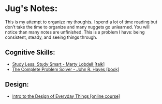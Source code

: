 # Jug's Notes:

This is my attempt to organize my thoughts. I spend a lot of time reading but don't take the time to organize and many nuggets go unlearned. You will notice than many notes are unfinished. This is a problem I have: being consistent, steady, and seeing things through.

## Cognitive Skills:

*	[Study Less, Study Smart - Marty Lobdell [talk]](https://github.com/jhadjar/Notes/blob/master/Cognitive%20Skills/Study%20Less%2C%20Study%20Smart%20-%20Marty%20Lobdell.MD)
*	[The Complete Problem Solver - John R. Hayes [book]](https://github.com/jhadjar/Notes/blob/master/Cognitive%20Skills/Notes%20-%20The%20Complete%20Problem%20Solver%20-%20John%20R.%20Hayes.MD)

## Design:

*	[Intro to the Design of Everyday Things [online course]](https://github.com/jhadjar/Notes/blob/master/Design/Intro%20to%20the%20Design%20of%20Everyday%20Things.MD)
